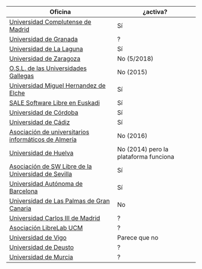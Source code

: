 | Oficina | ¿activa? |
| --- | --- |
| [Universidad Complutense de Madrid](https://www.ucm.es/oficina-de-software-libre/) | Sí |
| [Universidad de Granada](https://osl.ugr.es/) | ? |
| [Universidad de La Laguna](https://osl.ull.es/) | Sí |
| [Universidad de Zaragoza](https://osluz.unizar.es/) | No (5/2018) |
| [O.S.L. de las Universidades Gallegas](http://osl.cixug.es/software-libre/?__locale=es) | No (2015) |
| [Universidad Miguel Hernandez de Elche](https://oshl.edu.umh.es/) | Sí  |
| [SALE Software Libre en Euskadi](http://www.euskadi.eus/gobierno-vasco/software-libre/inicio/) | Sí |
| [Universidad de Córdoba](https://www.uco.es/aulasoftwarelibre/) | Sí |
| [Universidad de Cádiz](https://osluca.uca.es/) | Sí |
| [Asociación de universitarios informáticos de Almería](http://asociacion-unia.es/osl-unia/) | No (2016) |
| [Universidad de Huelva](http://petrel.uhu.es/) | No (2014) pero la plataforma funciona |
| [Asociación de SW Libre de la Universidad de Sevilla](https://solfa.us.es/) | Sí |
| [Universidad Autónoma de Barcelona](https://opl.uab.es/) | Sí |
| [Universidad de Las Palmas de Gran Canaria](http://osl.ulpgc.es/quienes-somos/) | No |
| [Universidad Carlos III de Madrid](http://osl.uc3m.es/) | ? |
| [Asociación LibreLab UCM](https://librelabucm.org/) | ? |
| [Universidad de Vigo](http://osl.cixug.es/) | Parece que no |
| [Universidad de Deusto](http://softwarelibre.deusto.es/) | ? |
| [Universidad de Murcia](https://www.um.es/web/softla/) | ? |
